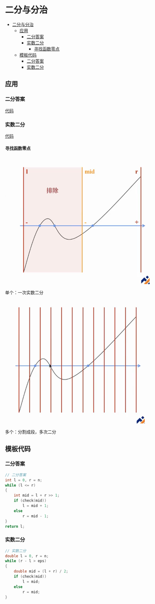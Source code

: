 # 二分与分治

- [二分与分治](#二分与分治)
  - [应用](#应用)
    - [二分答案](#二分答案)
    - [实数二分](#实数二分)
      - [寻找函数零点](#寻找函数零点)
  - [模板代码](#模板代码)
    - [二分答案](#二分答案-1)
    - [实数二分](#实数二分-1)

## 应用

### 二分答案

[代码](#二分答案)

### 实数二分

[代码](#实数二分)

#### 寻找函数零点

![单个](image.png)

单个：一次实数二分

![多个](image-1.png)

多个：分割成段，多次二分

## 模板代码

### 二分答案

```cpp
// 二分答案
int l = 0, r = n;
while (l <= r)
{
    int mid = l + r >> 1;
    if (check(mid))
        l = mid + 1;
    else
        r = mid - 1;
}
return l;
```

### 实数二分

```cpp
// 实数二分
double l = 0, r = n;
while (r - l > eps)
{
    double mid = (l + r) / 2;
    if (check(mid))
        l = mid;
    else
        r = mid;
}
```

